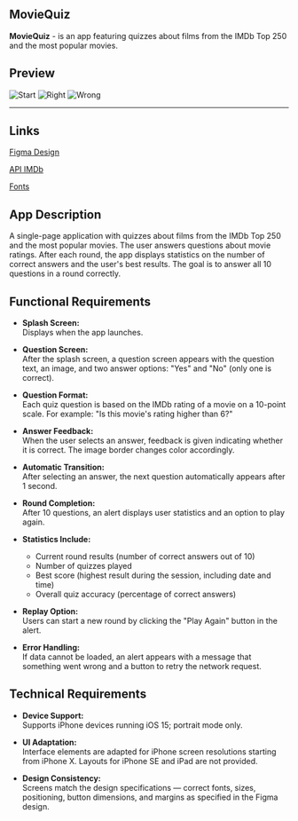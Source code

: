## **MovieQuiz**

**MovieQuiz** - is an app featuring quizzes about films from the IMDb Top 250 and the most popular movies.

## **Preview**

![Start](Images/Start1.png)
![Right](Images/Right.png)
![Wrong](Images/Wrong.png)

---

## **Links**

[Figma Design](https://www.figma.com/file/l0IMG3Eys35fUrbvArtwsR/YP-Quiz?node-id=34%3A243)

[API IMDb](https://tv-api.com/api#Top250Movies-header)

[Fonts](https://code.s3.yandex.net/Mobile/iOS/Fonts/MovieQuizFonts.zip)

## **App Description**

A single-page application with quizzes about films from the IMDb Top 250 and the most popular movies. The user answers questions about movie ratings. After each round, the app displays statistics on the number of correct answers and the user's best results. The goal is to answer all 10 questions in a round correctly.

## **Functional Requirements**

- **Splash Screen:**  
  Displays when the app launches.

- **Question Screen:**  
  After the splash screen, a question screen appears with the question text, an image, and two answer options: "Yes" and "No" (only one is correct).

- **Question Format:**  
  Each quiz question is based on the IMDb rating of a movie on a 10-point scale. For example: "Is this movie's rating higher than 6?"

- **Answer Feedback:**  
  When the user selects an answer, feedback is given indicating whether it is correct. The image border changes color accordingly.

- **Automatic Transition:**  
  After selecting an answer, the next question automatically appears after 1 second.

- **Round Completion:**  
  After 10 questions, an alert displays user statistics and an option to play again.

- **Statistics Include:**
  - Current round results (number of correct answers out of 10)
  - Number of quizzes played
  - Best score (highest result during the session, including date and time)
  - Overall quiz accuracy (percentage of correct answers)

- **Replay Option:**  
  Users can start a new round by clicking the "Play Again" button in the alert.

- **Error Handling:**  
  If data cannot be loaded, an alert appears with a message that something went wrong and a button to retry the network request.


## **Technical Requirements**

- **Device Support:**  
  Supports iPhone devices running iOS 15; portrait mode only.

- **UI Adaptation:**  
  Interface elements are adapted for iPhone screen resolutions starting from iPhone X. Layouts for iPhone SE and iPad are not provided.

- **Design Consistency:**  
  Screens match the design specifications — correct fonts, sizes, positioning, button dimensions, and margins as specified in the Figma design.
